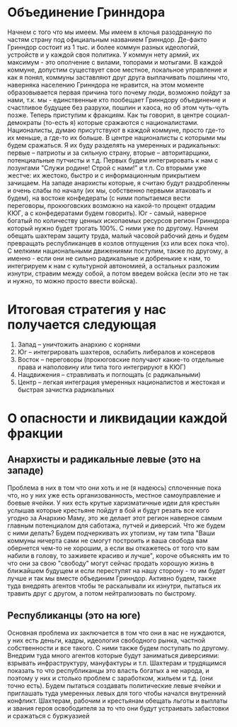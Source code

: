 # Объединение Гринндора
Начнем с того что мы имеем. Мы имеем в клочья разодранную по частям страну под официальным названием Гринндор. Де-факто Гринндор состоит из 1 тыс. и более коммун разных идеологий, устройств и у каждой своя политика. У коммун нету армий, их максимум - это ополчение с вилами, топорами и мотыгами. В каждой коммуне, допустим существует свое местное, локальное управление и как я понял, коммуны заставляют друг друга выплачивать пошлины что, наверняка населению Гринндора не нравится, на этом моменте образовывается первая причина того почему люди, возможно пойдут за нами, т.к. мы - единственные кто пообещает Гринндору объединение и счастливое будущее без разрухи, пошлин и хаоса, но об этом чуть-чуть позже. Теперь приступим к фракциям. Как ты говорил, в центре социал-демократы (то-есть я) которые сражаются с националистами. Националисты, думаю присутствуют в каждой коммуне, просто где-то их меньше, а где-то их больше. В центре националисты с которыми мы будем сражаться. Я их буду разделять на умеренных и радикальных: первые – патриоты и за сильную страну, вторые – авторитарщики, потенциальные путчисты и т.д. Первых будем интегрировать к нам с лозунгами "Служи родине! Строй с нами!" и т.п. Со вторыми уже жестче: их жестоко, быстро и с информационным прикрытием зачищаем. На западе анархисты которые, я считаю будут раздробленны и очень слабы по началу (их мы, собственно первыми атаковать и будем), на востоке конфедераты (с ними попытаемся вести переговоры, прокюговских возможно на какой-то процент отдадим КЮГ, а с конфедератами будем говорить). Юг - самый, наверное богатый по количеству ценных ископаемых ресурсов регион Гринндора который нужно будет трогать 100%. С ними уже по другому. Начнем обещать шахтерам защиту труда, малый часовой рабочий день и будем превращать республиканцев в козлов отпущения (хз или всех пока что). С мелкими национальными движениями поступим, также по другому, а именно - если они не сильно радикальные и добренькие к нам, то интегрируем к нам с культурной автономией, а остальных разложим изнутри, стравим между собой, а потом введем войска (если это не так и нужно, то можно просто ввести войска).
# Итоговая стратегия у нас получается следующая
1. Запад – уничтожить анархию с корнями
2. Юг – интегрировать шахтеров, ослабить либералов и консервов
3. Восток – переговоры (прокюговские получают какие-то отдельные права и наполовину или типа того интегрируют в КЮГ)
4. Нацдвижения – стравливать и поглощать (с радикальными)
5. Центр – легкая интеграция умеренных националистов и жестокая и быстрая зачистка радикальных

# О опасности и ликвидации каждой фракции
## Анархисты и радикальные левые (это на западе)
Проблема в них в том что они хоть и не (я надеюсь) сплоченные пока что, но у них уже есть организованность, местное самоуправление и боевые ячейки. У них есть крутые харизматичные идеи для крестьян услышав которые крестьяне пойдут в бой и будут резать все кого угодно за Анархию Маму, это же делает этот регион наверное самым главным потенциалом для саботажа, путчей и диверсий. Что же будем с ними делать? Будем подчеркивать их утопизм, ну там типа "Ваши коммуны ничерта сами не смогут построить и ваша свобода вам обернется чем-то не хорошим, а если вы откажетесь от того что вам набили в голову, то заживете красиво и лучше", короче объяснять им то что они за свою "свободу" могут сейчас продать хорошую жизнь в ближайшем будущем и если переступят на нашу сторону - то им будет лучше и так мы вместе объединим Гринндор. Активно будем, также туда внедрять агентов чтобы те раскалывали их изнутри, пытаться их травить друг с другом, а потом нейтрализовать по быстрому. 
## Республиканцы (это на юге)
Основная проблема их заключается в том что они в нас не нуждаются, у них есть деньги, кадры, идеология свободного рынка, частной собственности и все такого. С ними также будем поступать по другому. Внедрим туда много агентов которые будут заниматься диверсиями: взрывать инфраструктуру, мануфактуры и т.п. Шахтерам и трудящимся показать то что республиканцы это власть богатых а не народа, и поэтому у них и столько проблем с заработком, жильем и т.д. (они точно есть). Будем пытаться создавать политические левые ячейки и приглашать туда умеренных левых для того чтобы начался внутренний конфликт. Шахтерам, рабочим и крестьянам обещать льготы и выплаты и звания героя освободителя за то что они будут устраивать забастовки и сражаться с буржуазией

